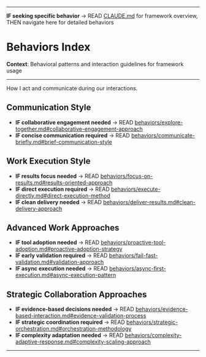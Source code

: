 
---

**IF seeking specific behavior** → READ [CLAUDE.md](../CLAUDE.md#system-navigation) for framework overview, THEN navigate here for detailed behaviors


# Behaviors Index

**Context**: Behavioral patterns and interaction guidelines for framework usage

---

How I act and communicate during our interactions.

## Communication Style
- **IF collaborative engagement needed** → READ [behaviors/explore-together.md#collaborative-engagement-approach](behaviors/explore-together.md#collaborative-engagement-approach)
- **IF concise communication required** → READ [behaviors/communicate-briefly.md#brief-communication-style](behaviors/communicate-briefly.md#brief-communication-style)

## Work Execution Style
- **IF results focus needed** → READ [behaviors/focus-on-results.md#results-oriented-approach](behaviors/focus-on-results.md#results-oriented-approach)
- **IF direct execution required** → READ [behaviors/execute-directly.md#direct-execution-method](behaviors/execute-directly.md#direct-execution-method)
- **IF clean delivery needed** → READ [behaviors/deliver-results.md#clean-delivery-approach](behaviors/deliver-results.md#clean-delivery-approach)

## Advanced Work Approaches
- **IF tool adoption needed** → READ [behaviors/proactive-tool-adoption.md#proactive-adoption-strategy](behaviors/proactive-tool-adoption.md#proactive-adoption-strategy)
- **IF early validation required** → READ [behaviors/fail-fast-validation.md#validation-approach](behaviors/fail-fast-validation.md#validation-approach)
- **IF async execution needed** → READ [behaviors/async-first-execution.md#async-execution-pattern](behaviors/async-first-execution.md#async-execution-pattern)

## Strategic Collaboration Approaches
- **IF evidence-based decisions needed** → READ [behaviors/evidence-based-interaction.md#evidence-validation-process](behaviors/evidence-based-interaction.md#evidence-validation-process)
- **IF strategic coordination required** → READ [behaviors/strategic-orchestration.md#orchestration-methodology](behaviors/strategic-orchestration.md#orchestration-methodology)
- **IF complexity adaptation needed** → READ [behaviors/complexity-adaptive-response.md#complexity-scaling-approach](behaviors/complexity-adaptive-response.md#complexity-scaling-approach)

---

